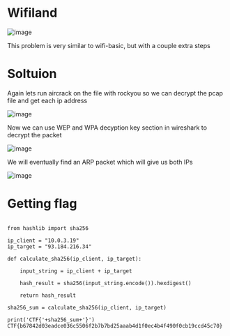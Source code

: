 # Wifiland

![image](https://github.com/alexsandusf/CTFWriteups/assets/162010016/ab6b5cd6-ee7a-4459-bb75-0bbbe5bf1616)

This problem is very similar to wifi-basic, but with a couple extra steps

# Soltuion

Again lets run aircrack on the file with rockyou so we can decrypt the pcap file and get each ip address

![image](https://github.com/alexsandusf/CTFWriteups/assets/162010016/22440f8c-38b9-42b9-b367-484cacb500de)

Now we can use WEP and WPA decyption key section in wireshark to decrypt the packet

![image](https://github.com/alexsandusf/CTFWriteups/assets/162010016/2dfc1c9f-98e1-414e-81e0-dc41d126b2b9)

We will eventually find an ARP packet which will give us both IPs

![image](https://github.com/alexsandusf/CTFWriteups/assets/162010016/d4cd96a3-6a65-4731-92c0-43fcdd862c6e)


# Getting flag
```python3

from hashlib import sha256

ip_client = "10.0.3.19"
ip_target = "93.184.216.34"

def calculate_sha256(ip_client, ip_target):

    input_string = ip_client + ip_target
    
    hash_result = sha256(input_string.encode()).hexdigest()
    
    return hash_result

sha256_sum = calculate_sha256(ip_client, ip_target)

print('CTF{'+sha256_sum+'}')
CTF{b67842d03eadce036c5506f2b7b7bd25aaab4d1f0ec4b4f490f0cb19ccd45c70}
```

